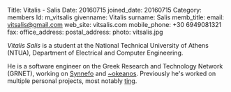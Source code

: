 Title: Vitalis - Salis
Date: 20160715
joined_date: 20160715
Category: members
Id: m_vitsalis
givenname: Vitalis
surname: Salis
memb_title:
email: vitsalis@gmail.com
web_site: vitsalis.com
mobile_phone: +30 6949081321
fax:
office_address:
postal_address:
photo: vitsalis.jpg

_Vitalis Salis_ is a student at the National Technical University of Athens (NTUA), Department of Electrical and Computer Engineering.

He is a software engineer on the Greek Research and Technology Network (GRNET), working on [Synnefo](https://www.synnefo.org/) and [~okeanos](https://okeanos.grnet.gr/home/). Previously he's worked on multiple personal projects, most notably [ting](https://github.com/dionyziz/ting).

